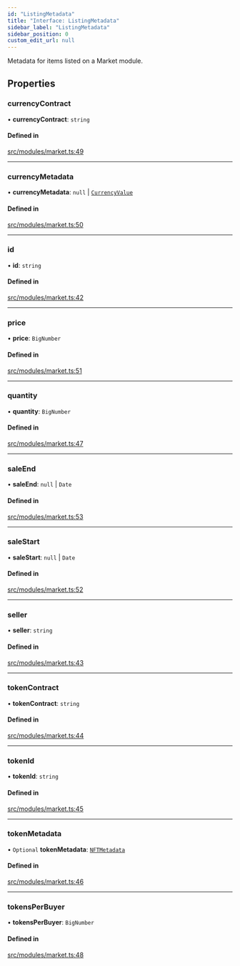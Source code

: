 ```yaml
---
id: "ListingMetadata"
title: "Interface: ListingMetadata"
sidebar_label: "ListingMetadata"
sidebar_position: 0
custom_edit_url: null
---
```


Metadata for items listed on a Market module.

## Properties

### currencyContract

• **currencyContract**: `string`

#### Defined in

[src/modules/market.ts:49](https://github.com/PrasoonPratham/nftlabs-sdk-ts/blob/ff1ad69/src/modules/market.ts#L49)

___

### currencyMetadata

• **currencyMetadata**: ``null`` \| [`CurrencyValue`](CurrencyValue)

#### Defined in

[src/modules/market.ts:50](https://github.com/PrasoonPratham/nftlabs-sdk-ts/blob/ff1ad69/src/modules/market.ts#L50)

___

### id

• **id**: `string`

#### Defined in

[src/modules/market.ts:42](https://github.com/PrasoonPratham/nftlabs-sdk-ts/blob/ff1ad69/src/modules/market.ts#L42)

___

### price

• **price**: `BigNumber`

#### Defined in

[src/modules/market.ts:51](https://github.com/PrasoonPratham/nftlabs-sdk-ts/blob/ff1ad69/src/modules/market.ts#L51)

___

### quantity

• **quantity**: `BigNumber`

#### Defined in

[src/modules/market.ts:47](https://github.com/PrasoonPratham/nftlabs-sdk-ts/blob/ff1ad69/src/modules/market.ts#L47)

___

### saleEnd

• **saleEnd**: ``null`` \| `Date`

#### Defined in

[src/modules/market.ts:53](https://github.com/PrasoonPratham/nftlabs-sdk-ts/blob/ff1ad69/src/modules/market.ts#L53)

___

### saleStart

• **saleStart**: ``null`` \| `Date`

#### Defined in

[src/modules/market.ts:52](https://github.com/PrasoonPratham/nftlabs-sdk-ts/blob/ff1ad69/src/modules/market.ts#L52)

___

### seller

• **seller**: `string`

#### Defined in

[src/modules/market.ts:43](https://github.com/PrasoonPratham/nftlabs-sdk-ts/blob/ff1ad69/src/modules/market.ts#L43)

___

### tokenContract

• **tokenContract**: `string`

#### Defined in

[src/modules/market.ts:44](https://github.com/PrasoonPratham/nftlabs-sdk-ts/blob/ff1ad69/src/modules/market.ts#L44)

___

### tokenId

• **tokenId**: `string`

#### Defined in

[src/modules/market.ts:45](https://github.com/PrasoonPratham/nftlabs-sdk-ts/blob/ff1ad69/src/modules/market.ts#L45)

___

### tokenMetadata

• `Optional` **tokenMetadata**: [`NFTMetadata`](NFTMetadata)

#### Defined in

[src/modules/market.ts:46](https://github.com/PrasoonPratham/nftlabs-sdk-ts/blob/ff1ad69/src/modules/market.ts#L46)

___

### tokensPerBuyer

• **tokensPerBuyer**: `BigNumber`

#### Defined in

[src/modules/market.ts:48](https://github.com/PrasoonPratham/nftlabs-sdk-ts/blob/ff1ad69/src/modules/market.ts#L48)
